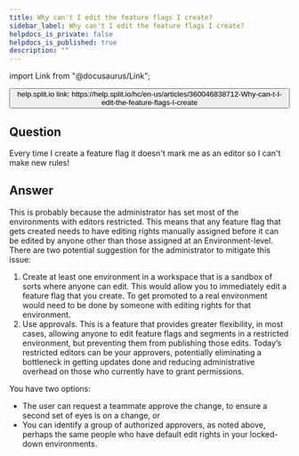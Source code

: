 ```yaml
---
title: Why can't I edit the feature flags I create?
sidebar_label: Why can't I edit the feature flags I create?
helpdocs_is_private: false
helpdocs_is_published: true
description: ""
---
```


import Link from "@docusaurus/Link";

<p>
  <button style={{borderRadius:'8px', border:'1px', fontFamily:'Courier New', fontWeight:'800', textAlign:'left'}}> help.split.io link: https://help.split.io/hc/en-us/articles/360046838712-Why-can-t-I-edit-the-feature-flags-I-create </button>
</p>

## Question

Every time I create a feature flag it doesn't mark me as an editor so I can't make new rules!

## Answer

This is probably because the administrator has set most of the environments with editors restricted.  This means that any feature flag that gets created needs to have editing rights manually assigned before it can be edited by anyone other than those assigned at an Environment-level.  There are two potential suggestion for the administrator to mitigate this issue:

1. Create at least one environment in a workspace that is a sandbox of sorts where anyone can edit.  This would allow you to immediately edit a feature flag that you create.  To get promoted to a real environment would need to be done by someone with editing rights for that environment. 
2. Use approvals.  This is a feature that provides greater flexibility, in most cases, allowing anyone to edit feature flags and segments in a restricted environment, but preventing them from publishing those edits. Today’s restricted editors can be your approvers, potentially eliminating a bottleneck in getting updates done and reducing administrative overhead on those who currently have to grant permissions.

You have two options:
* The user can request a teammate approve the change, to ensure a second set of eyes is on a change, or
* You can identify a group of authorized approvers, as noted above, perhaps the same people who have default edit rights in your locked-down environments.